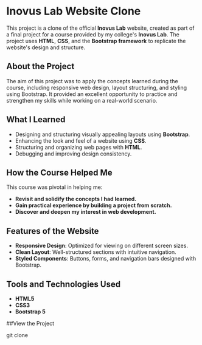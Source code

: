 # Inovus Lab Website Clone

This project is a clone of the official **Inovus Lab** website, created as part of a final project for a course provided by my college's **Inovus Lab**. The project uses **HTML**, **CSS**, and the **Bootstrap framework** to replicate the website's design and structure.

## About the Project
The aim of this project was to apply the concepts learned during the course, including responsive web design, layout structuring, and styling using Bootstrap. It provided an excellent opportunity to practice and strengthen my skills while working on a real-world scenario.

## What I Learned
- Designing and structuring visually appealing layouts using **Bootstrap**.
- Enhancing the look and feel of a website using **CSS**.
- Structuring and organizing web pages with **HTML**.
- Debugging and improving design consistency.

## How the Course Helped Me
This course was pivotal in helping me:
- **Revisit and solidify the concepts I had learned.**
- **Gain practical experience by building a project from scratch.**
- **Discover and deepen my interest in web development.**

## Features of the Website
- **Responsive Design**: Optimized for viewing on different screen sizes.
- **Clean Layout**: Well-structured sections with intuitive navigation.
- **Styled Components**: Buttons, forms, and navigation bars designed with Bootstrap.

## Tools and Technologies Used
- **HTML5**
- **CSS3**
- **Bootstrap 5**

##View the Project

   git clone 
